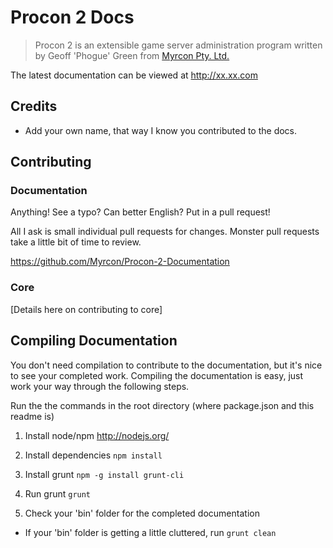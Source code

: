 # Procon 2 Docs

> Procon 2 is an extensible game server administration program written by Geoff 'Phogue' Green from [Myrcon Pty. Ltd.](https://myrcon.com)

The latest documentation can be viewed at http://xx.xx.com

## Credits
- Add your own name, that way I know you contributed to the docs.


## Contributing

### Documentation
Anything! See a typo? Can better English? Put in a pull request!

All I ask is small individual pull requests for changes. Monster pull requests take a little bit of time to review.

https://github.com/Myrcon/Procon-2-Documentation

### Core

[Details here on contributing to core]

## Compiling Documentation

You don't need compilation to contribute to the documentation, but it's nice to see your completed work. Compiling the documentation is easy, just work your way through the following steps.

Run the the commands in the root directory (where package.json and this readme is)

1. Install node/npm http://nodejs.org/

2. Install dependencies ```npm install```

3. Install grunt ```npm -g install grunt-cli```

4. Run grunt ```grunt```

5. Check your 'bin' folder for the completed documentation

- If your 'bin' folder is getting a little cluttered, run ```grunt clean```
